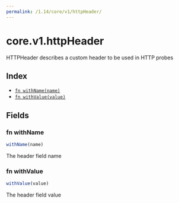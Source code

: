 ```yaml
---
permalink: /1.14/core/v1/httpHeader/
---
```


# core.v1.httpHeader

HTTPHeader describes a custom header to be used in HTTP probes

## Index

* [`fn withName(name)`](#fn-withname)
* [`fn withValue(value)`](#fn-withvalue)

## Fields

### fn withName

```ts
withName(name)
```

The header field name

### fn withValue

```ts
withValue(value)
```

The header field value